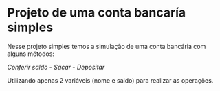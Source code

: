 # Projeto de uma conta bancaría simples

Nesse projeto simples temos a simulação de uma conta bancária com alguns métodos:

*Conferir saldo* - *Sacar*  - *Depositar*

Utilizando apenas 2 variáveis (nome e saldo) para realizar as operações.